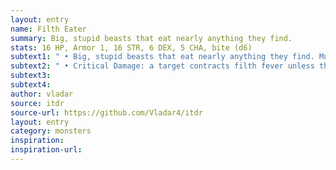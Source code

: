 ```yaml
---
layout: entry 
name: Filth Eater
summary: Big, stupid beasts that eat nearly anything they find.
stats: 16 HP, Armor 1, 16 STR, 6 DEX, 5 CHA, bite (d6)
subtext1: " • Big, stupid beasts that eat nearly anything they find. Much prefer dead food to alive. Can bark out a very limited vocabulary of common tongue but have little comprehension."
subtext2: " • Critical Damage: a target contracts filth fever unless they pass a STR save. If they fail, then for the next day they are violently ill and do not benefit from resting."
subtext3: 
subtext4: 
author: vladar
source: itdr
source-url: https://github.com/Vladar4/itdr
layout: entry
category: monsters
inspiration: 
inspiration-url: 
---
```

